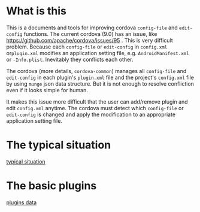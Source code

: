 # What is this

This is a documents and tools for improving cordova `config-file` and `edit-config` functions.
The current cordova (9.0) has an issue, like https://github.com/apache/cordova/issues/95 .
This is very difficult problem. 
Because each `config-file` or `edit-config` in `config.xml` or`plugin.xml` modifies an application setting file, e.g. `AndroidManifest.xml` or `-Info.plist`.
Inevitably they conflicts each other.


The cordova (more details, `cordova-common`) manages all `config-file` and `edit-config` in each plugin's `plugin.xml` file and the project's `config.xml` file
by using `munge` json data structure. But it is not enough to resolve confliction even if it looks simple for human.


It makes this issue more difficult that the user can add/remove plugin and edit `config.xml` anytime.
The cordova must detect which `config-file` or `edit-config` is changed and apply the modification to an appropriate application setting file.

# The typical situation

[typical situation](typical_situation.md)

# The basic plugins

[plugins data](plugins.md)
